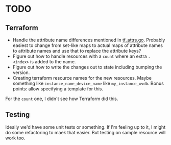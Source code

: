# TODO

## Terraform

- Handle the attribute name differences mentioned in [tf_attrs.go](tf_attrs.go). Probably easiest
  to change from set-like maps to actual maps of attribute names to attribute
  names and use that to replace the attribute keys?
- Figure out how to handle resources with a `count` where an extra `.<index>` is
  added to the name.
- Figure out how to write the changes out to state including bumping the version.
- Creating terraform resource names for the new resources. Maybe something like
  `instance_name_device_name` like `my_instance_xvdb`. Bonus points: allow
  specifying a template for this.

For the `count` one, I didn't see how Terraform did this.


## Testing

Ideally we'd have some unit tests or something. If I'm feeling up to it, I
might do some refactoring to maek that easier. But testing on sample resource
will work too.
